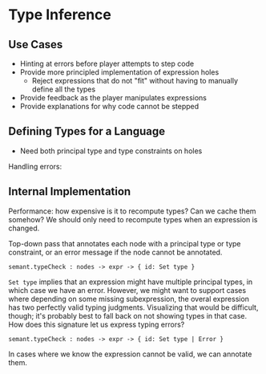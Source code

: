 # Type Inference

## Use Cases

- Hinting at errors before player attempts to step code
- Provide more principled implementation of expression holes
    - Reject expressions that do not "fit" without having to manually
      define all the types
- Provide feedback as the player manipulates expressions
- Provide explanations for why code cannot be stepped

## Defining Types for a Language

- Need both principal type and type constraints on holes

Handling errors:

## Internal Implementation

Performance: how expensive is it to recompute types? Can we cache them
somehow? We should only need to recompute types when an expression is
changed.

Top-down pass that annotates each node with a principal type or type
constraint, or an error message if the node cannot be annotated.

```
semant.typeCheck : nodes -> expr -> { id: Set type }
```

`Set type` implies that an expression might have multiple principal
types, in which case we have an error. However, we might want to
support cases where depending on some missing subexpression, the
overal expression has two perfectly valid typing
judgments. Visualizing that would be difficult, though; it's probably
best to fall back on not showing types in that case. How does this
signature let us express typing errors?

```
semant.typeCheck : nodes -> expr -> { id: Set type | Error }
```

In cases where we know the expression cannot be valid, we can annotate
them.
